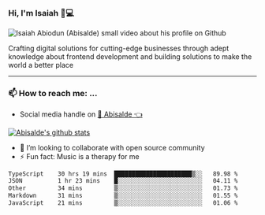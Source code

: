 ### Hi, I'm Isaiah 🌻💻

<img src="https://res.cloudinary.com/abisalde/image/upload/c_scale,h_311,w_816/v1616039512/Abisalde_github.gif" alt="Isaiah Abiodun (Abisalde) small video about his profile on Github">

Crafting digital solutions for cutting-edge businesses through adept knowledge about frontend development and building solutions to make the world a better place
<hr>

### 📫 How to reach me: ...
- Social media handle on <a href="https://twitter.com/abisalde">🔔  Abisalde   👈</a>


[![Abisalde's github stats](https://github-readme-stats.vercel.app/api?username=abisalde)](https://github.com/abisalde/github-readme-stats)

- 👯 I’m looking to collaborate with open source community
- ⚡ Fun fact: Music is a therapy for me


<!--
**abisalde/Abisalde** is a ✨ _special_ ✨ repository because its `README.md` (this file) appears on your GitHub profile.

Here are some ideas to get you started:


- 👯 I’m looking to collaborate with open source community
- 🤔 I’m looking for help with ...
- 💬 Ask me about ...
- 📫 How to reach me: ...
- 😄 Pronouns: ...
- ⚡ Fun fact: ...
-->

<!--START_SECTION:waka-->

```txt
TypeScript    30 hrs 19 mins  ██████████████████████▒░░   89.98 %
JSON          1 hr 23 mins    █░░░░░░░░░░░░░░░░░░░░░░░░   04.11 %
Other         34 mins         ▒░░░░░░░░░░░░░░░░░░░░░░░░   01.73 %
Markdown      31 mins         ▒░░░░░░░░░░░░░░░░░░░░░░░░   01.55 %
JavaScript    21 mins         ▒░░░░░░░░░░░░░░░░░░░░░░░░   01.06 %
```

<!--END_SECTION:waka-->

